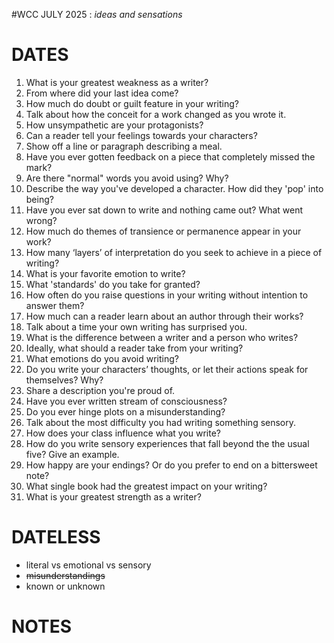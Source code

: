 #WCC JULY 2025 : *ideas and sensations*

# DATES
1. What is your greatest weakness as a writer?
2. From where did your last idea come?
3. How much do doubt or guilt feature in your writing? 
4. Talk about how the conceit for a work changed as you wrote it.
5. How unsympathetic are your protagonists?
6. Can a reader tell your feelings towards your characters?
7. Show off a line or paragraph describing a meal.
8. Have you ever gotten feedback on a piece that completely missed the mark?
9. Are there "normal" words you avoid using? Why?
10. Describe the way you've developed a character. How did they 'pop' into being?
11. Have you ever sat down to write and nothing came out? What went wrong?
12. How much do themes of transience or permanence appear in your work?
13. How many ‘layers’ of interpretation do you seek to achieve in a piece of writing?
14. What is your favorite emotion to write?
15. What 'standards' do you take for granted?
16. How often do you raise questions in your writing without intention to answer them?
17. How much can a reader learn about an author through their works?
18. Talk about a time your own writing has surprised you.
19. What is the difference between a writer and a person who writes?
20. Ideally, what should a reader take from your writing?
21. What emotions do you avoid writing?
22. Do you write your characters’ thoughts, or let their actions speak for themselves? Why?
23. Share a description you're proud of.
24. Have you ever written stream of consciousness? 
25. Do you ever hinge plots on a misunderstanding? 
26. Talk about the most difficulty you had writing something sensory.
27. How does your class influence what you write?
28. How do you write sensory experiences that fall beyond the the usual five? Give an example.
29. How happy are your endings? Or do you prefer to end on a bittersweet note?
30. What single book had the greatest impact on your writing?
31. What is your greatest strength as a writer?

# DATELESS
- literal vs emotional vs sensory
- ~~misunderstandings~~
- known or unknown

# NOTES
